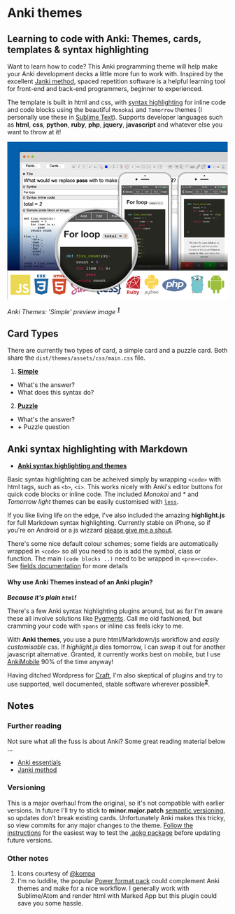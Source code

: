 # Anki themes
## Learning to code with Anki: Themes, cards, templates & syntax highlighting

Want to learn how to code? This Anki programming theme will help make your Anki development decks a little more fun to work with. Inspired by the excellent [Janki method](#further-reading), spaced repetition software is a helpful learning tool for front-end and back-end programmers, beginner to experienced.

The template is built in html and css, with [syntax highlighting](./dist/themes/assets/css/README.md) for inline code and code blocks using the beautiful `Monokai` and `Tomorrow` themes (I personally use these in [Sublime Text](http://www.sublimetext.com)). Supports developer languages such as **html**, **css**, **python**, **ruby**, **php**, **jquery**, **javascript** and whatever else you want to throw at it!

![Preview image](./preview.png)

*Anki Themes: 'Simple' preview image* <sup>***[1](#other-notes)***</sup>


## Card Types
There are currently two types of card, a simple card and a puzzle card. Both share the `dist/themes/assets/css/main.css` file.

1. **[Simple](./dist/themes/README.md)**
  - What's the answer?
  - What does this syntax do?
2. **[Puzzle](./dist/themes/README.md#puzzle-theme)**
  - What's the answer?
  - **+** Puzzle question


## Anki syntax highlighting with Markdown

- **[Anki syntax highlighting and themes](./dist/themes/assets/css/README.md)**

Basic syntax highlighting can be acheived simply by wrapping `<code>` with html tags, such as `<b>`, `<i>`. This works nicely with Anki's editor buttons for quick code blocks or inline code. The included *Monokai* and * and *Tomorrow light* themes can be easily customised with [`less`](http://lesscss.org).

If you like living life on the edge, I've also included the amazing **highlight.js** for full Markdown syntax highlighting. Currently stable on iPhone, so if you're on Android or a js wizzard [please give me a shout](https://github.com/badlydrawnrob/anki/issues/6).

There's some nice default colour schemes; some fields are automatically wrapped in `<code>` so all you need to do is add the symbol, class or function. The main `(code blocks ..)` need to be wrapped in `<pre><code>`. See [fields documentation](./dist/themes/README.md) for more details

#### Why use Anki Themes instead of an Anki plugin?

***Because it's plain `html`!***

There's a few Anki syntax highlighting plugins around, but as far I'm aware these all involve solutions like [Pygments](http://pygments.org). Call me old fashioned, but cramming your code with `spans` or inline css feels icky to me. 

With **Anki themes**, you use a pure html/Markdown/js workflow and *easily customisable* css. If *highlight.js* dies tomorrow, I can swap it out for another javascript alternative. Granted, it currently works best on mobile, but I use [AnkiMobile](http://ankisrs.net/docs/AnkiMobile.html) 90% of the time anyway!

Having ditched Wordpress for [Craft](https://craftcms.com), I'm also skeptical of plugins and try to use supported, well documented, stable software wherever possible<sup>**[2](#other-notes)**</sup>.


## Notes

### Further reading

Not sure what all the fuss is about Anki? Some great reading material below ...

- [Anki essentials](http://alexvermeer.com/anki-essentials/)
- [Janki method](http://www.jackkinsella.ie/2011/12/05/janki-method.html)

### Versioning

This is a major overhaul from the original, so it's not compatible with earlier versions. In future I'll try to stick to **minor.major.patch** [semantic versioning](http://semver.org), so updates don't break existing cards. Unfortunately Anki makes this tricky, so view commits for any major changes to the theme. [Follow the instructions](./dist/deck/README.md) for the easiest way to test the [.apkg package](./dist/deck) before updating future versions.

<!-- NOTES -->

### Other notes

1. Icons courtesy of [@kompa](http://devicon.fr)
2. I'm no luddite, the popular [Power format pack](https://ankiweb.net/shared/info/162313389) could complement Anki themes and make for a nice workflow. I generally work with Sublime/Atom and render html with Marked App but this plugin could save you some hassle.
